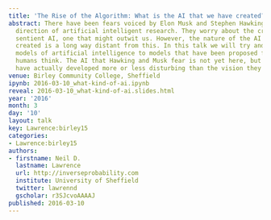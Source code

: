 ```yaml
---
title: 'The Rise of the Algorithm: What is the AI that we have created?'
abstract: There have been fears voiced by Elon Musk and Stephen Hawking about the
  direction of artificial intelligent research. They worry about the creation of a
  sentient AI, one that might outwit us. However, the nature of the AI we have actually
  created is a long way distant from this. In this talk we will try and relate our
  models of artificial intelligence to models that have been proposed for the way
  humans think. The AI that Hawking and Musk fear is not yet here, but is the AI we
  have actually developed more or less disturbing than the vision they project?
venue: Birley Community College, Sheffield
ipynb: 2016-03-10_what-kind-of-ai.ipynb
reveal: 2016-03-10_what-kind-of-ai.slides.html
year: '2016'
month: 3
day: '10'
layout: talk
key: Lawrence:birley15
categories:
- Lawrence:birley15
authors:
- firstname: Neil D.
  lastname: Lawrence
  url: http://inverseprobability.com
  institute: University of Sheffield
  twitter: lawrennd
  gscholar: r3SJcvoAAAAJ
published: 2016-03-10
---
```

